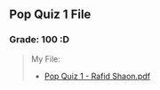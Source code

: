 ## Pop Quiz 1 File

### Grade: 100 :D


>My File:
>* [Pop Quiz 1 - Rafid Shaon.pdf](https://github.com/WhySoPowerful/CSC4520-Audit/blob/main/Quizzes/1/Pop%20Quiz%201%20-%20Rafid%20Shaon.pdf)
